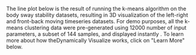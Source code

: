 The line plot below is the result of running the k-means algorithm on the body sway stability datasets, resulting in 3D visualization of the left-right and front-back moving timeseries datasets. For demo purposes, all the k-means clustering data were pre-generated using 12000 number of input parameters, a subset of 144 samples, and displayed instantly . To learn more about how theDynamically Visualize works, click on "Learn More" below.